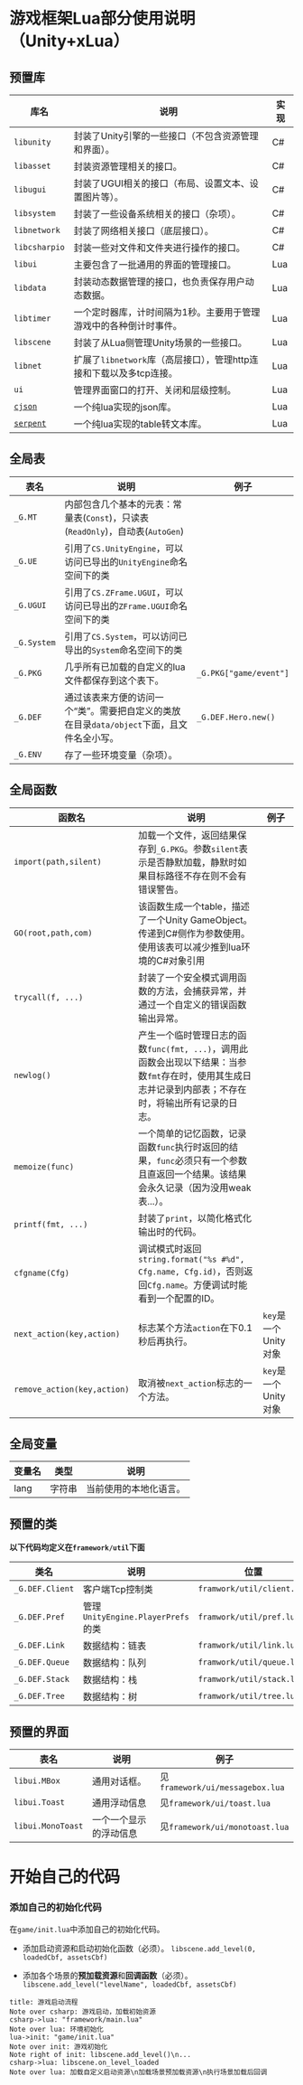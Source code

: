 # 游戏框架Lua部分使用说明（Unity+xLua）

## 预置库
|库名|说明|实现|
|--|--|--|
|`libunity`|封装了Unity引擎的一些接口（不包含资源管理和界面）。|C#|
|`libasset`|封装资源管理相关的接口。|C#|
|`libugui`|封装了UGUI相关的接口（布局、设置文本、设置图片等）。|C#|
|`libsystem`|封装了一些设备系统相关的接口（杂项）。|C#|
|`libnetwork`|封装了网络相关接口（底层接口）。|C#|
|`libcsharpio`|封装一些对文件和文件夹进行操作的接口。|C#|
|`libui`|主要包含了一批通用的界面的管理接口。|Lua|
|`libdata`|封装动态数据管理的接口，也负责保存用户动态数据。|Lua|
|`libtimer`|一个定时器库，计时间隔为1秒。主要用于管理游戏中的各种倒计时事件。|Lua|
|`libscene`|封装了从Lua侧管理Unity场景的一些接口。|Lua|
|`libnet`|扩展了`libnetwork`库（高层接口），管理http连接和下载以及多tcp连接。|Lua|
|`ui`|管理界面窗口的打开、关闭和层级控制。|Lua|
|[`cjson`](http://regex.info/blog/lua/json "JSON")|一个纯lua实现的json库。|Lua|
|[`serpent`](https://github.com/pkulchenko/serpent "serpent")|一个纯lua实现的table转文本库。|Lua|

## 全局表
|表名|说明|例子|
|--|--|--|
|`_G.MT`|内部包含几个基本的元表：常量表(`Const`)，只读表(`ReadOnly`)，自动表(`AutoGen`)||
|`_G.UE`|引用了`CS.UnityEngine`，可以访问已导出的`UnityEngine`命名空间下的类||
|`_G.UGUI`|引用了`CS.ZFrame.UGUI`，可以访问已导出的`ZFrame.UGUI`命名空间下的类||
|`_G.System`|引用了`CS.System`，可以访问已导出的`System`命名空间下的类||
|`_G.PKG`|几乎所有已加载的自定义的lua文件都保存到这个表下。|`_G.PKG["game/event"]`|
|`_G.DEF`|通过该表来方便的访问一个“类”。需要把自定义的类放在目录`data/object`下面，且文件名全小写。|`_G.DEF.Hero.new()`|
|`_G.ENV`|存了一些环境变量（杂项）。||

## 全局函数
|函数名|说明|例子|
|--|--|--|
|`import(path,silent)`|加载一个文件，返回结果保存到`_G.PKG`。参数`silent`表示是否静默加载，静默时如果目标路径不存在则不会有错误警告。||
|`GO(root,path,com)`|该函数生成一个table，描述了一个Unity GameObject。传递到C#侧作为参数使用。使用该表可以减少推到lua环境的C#对象引用||
|`trycall(f, ...)`|封装了一个安全模式调用函数的方法，会捕获异常，并通过一个自定义的错误函数输出异常。||
|`newlog()`|产生一个临时管理日志的函数`func(fmt, ...)`，调用此函数会出现以下结果：当参数`fmt`存在时，使用其生成日志并记录到内部表；不存在时，将输出所有记录的日志。||
|`memoize(func)`|一个简单的记忆函数，记录函数`func`执行时返回的结果，`func`必须只有一个参数且直返回一个结果。该结果会永久记录（因为没用weak表...）。||
|`printf(fmt, ...)`|封装了`print`，以简化格式化输出时的代码。||
|`cfgname(Cfg)`|调试模式时返回`string.format("%s #%d", Cfg.name, Cfg.id)`，否则返回`Cfg.name`。方便调试时能看到一个配置的ID。||
|`next_action(key,action)`|标志某个方法`action`在下0.1秒后再执行。|`key`是一个Unity对象|
|`remove_action(key,action)`|取消被`next_action`标志的一个方法。|`key`是一个Unity对象|

## 全局变量
|变量名|类型|说明|
|--|--|--|
|lang|字符串|当前使用的本地化语言。|

## 预置的类
**以下代码均定义在`framework/util`下面**

|类名|说明|位置|
|--|--|--|
|`_G.DEF.Client`|客户端Tcp控制类|`framwork/util/client.lua`|
|`_G.DEF.Pref`|管理`UnityEngine.PlayerPrefs`的类|`framwork/util/pref.lua`|
|`_G.DEF.Link`|数据结构：链表|`framwork/util/link.lua`|
|`_G.DEF.Queue`|数据结构：队列|`framwork/util/queue.lua`|
|`_G.DEF.Stack`|数据结构：栈|`framwork/util/stack.lua`|
|`_G.DEF.Tree`|数据结构：树|`framwork/util/tree.lua`|

## 预置的界面
|表名|说明|例子|
|--|--|--|
|`libui.MBox`|通用对话框。|见`framework/ui/messagebox.lua`|
|`libui.Toast`|通用浮动信息|见`framework/ui/toast.lua`|
|`libui.MonoToast`|一个一个显示的浮动信息|见`framework/ui/monotoast.lua`|

# 开始自己的代码
### 添加自己的初始化代码
在`game/init.lua`中添加自己的初始化代码。
* 添加启动资源和启动初始化函数（必须）。
  `libscene.add_level(0, loadedCbf, assetsCbf)`
  
* 添加各个场景的**预加载资源**和**回调函数**（必须）。
  `libscene.add_level("levelName", loadedCbf, assetsCbf)`

```seq
title: 游戏启动流程
Note over csharp: 游戏启动，加载初始资源
csharp->lua: "framework/main.lua"
Note over lua: 环境初始化
lua->init: "game/init.lua"
Note over init: 游戏初始化
Note right of init: libscene.add_level()\n...
csharp->lua: libscene.on_level_loaded
Note over lua: 加载自定义启动资源\n加载场景预加载资源\n执行场景加载后回调
```
